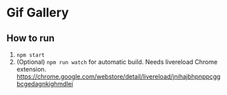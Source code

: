 # Gif Gallery
## How to run
1. `npm start`
2. (Optional) `npm run watch` for automatic build. Needs livereload Chrome extension. https://chrome.google.com/webstore/detail/livereload/jnihajbhpnppcggbcgedagnkighmdlei
